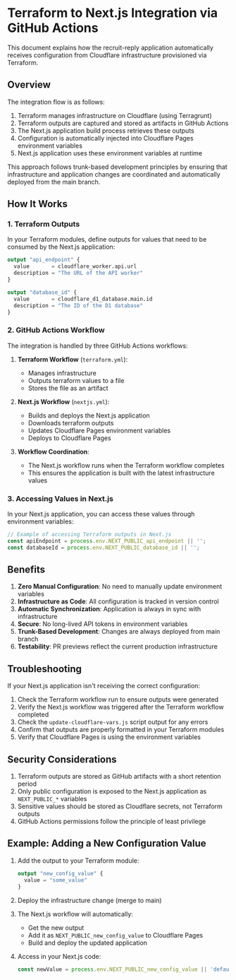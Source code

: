 # Terraform to Next.js Integration via GitHub Actions

This document explains how the recruit-reply application automatically receives configuration from Cloudflare infrastructure provisioned via Terraform.

## Overview

The integration flow is as follows:

1. Terraform manages infrastructure on Cloudflare (using Terragrunt)
2. Terraform outputs are captured and stored as artifacts in GitHub Actions
3. The Next.js application build process retrieves these outputs
4. Configuration is automatically injected into Cloudflare Pages environment variables
5. Next.js application uses these environment variables at runtime

This approach follows trunk-based development principles by ensuring that infrastructure and application changes are coordinated and automatically deployed from the main branch.

## How It Works

### 1. Terraform Outputs

In your Terraform modules, define outputs for values that need to be consumed by the Next.js application:

```terraform
output "api_endpoint" {
  value       = cloudflare_worker.api.url
  description = "The URL of the API worker"
}

output "database_id" {
  value       = cloudflare_d1_database.main.id
  description = "The ID of the D1 database"
}
```

### 2. GitHub Actions Workflow

The integration is handled by three GitHub Actions workflows:

1. **Terraform Workflow** (`terraform.yml`): 
   - Manages infrastructure
   - Outputs terraform values to a file
   - Stores the file as an artifact

2. **Next.js Workflow** (`nextjs.yml`):
   - Builds and deploys the Next.js application
   - Downloads terraform outputs
   - Updates Cloudflare Pages environment variables
   - Deploys to Cloudflare Pages

3. **Workflow Coordination**:
   - The Next.js workflow runs when the Terraform workflow completes
   - This ensures the application is built with the latest infrastructure values

### 3. Accessing Values in Next.js

In your Next.js application, you can access these values through environment variables:

```typescript
// Example of accessing Terraform outputs in Next.js
const apiEndpoint = process.env.NEXT_PUBLIC_api_endpoint || '';
const databaseId = process.env.NEXT_PUBLIC_database_id || '';
```

## Benefits

1. **Zero Manual Configuration**: No need to manually update environment variables
2. **Infrastructure as Code**: All configuration is tracked in version control
3. **Automatic Synchronization**: Application is always in sync with infrastructure
4. **Secure**: No long-lived API tokens in environment variables
5. **Trunk-Based Development**: Changes are always deployed from main branch
6. **Testability**: PR previews reflect the current production infrastructure

## Troubleshooting

If your Next.js application isn't receiving the correct configuration:

1. Check the Terraform workflow run to ensure outputs were generated
2. Verify the Next.js workflow was triggered after the Terraform workflow completed
3. Check the `update-cloudflare-vars.js` script output for any errors
4. Confirm that outputs are properly formatted in your Terraform modules
5. Verify that Cloudflare Pages is using the environment variables

## Security Considerations

1. Terraform outputs are stored as GitHub artifacts with a short retention period
2. Only public configuration is exposed to the Next.js application as `NEXT_PUBLIC_*` variables
3. Sensitive values should be stored as Cloudflare secrets, not Terraform outputs
4. GitHub Actions permissions follow the principle of least privilege

## Example: Adding a New Configuration Value

1. Add the output to your Terraform module:
   ```terraform
   output "new_config_value" {
     value = "some_value"
   }
   ```

2. Deploy the infrastructure change (merge to main)
3. The Next.js workflow will automatically:
   - Get the new output
   - Add it as `NEXT_PUBLIC_new_config_value` to Cloudflare Pages
   - Build and deploy the updated application

4. Access in your Next.js code:
   ```typescript
   const newValue = process.env.NEXT_PUBLIC_new_config_value || 'default';
   ``` 